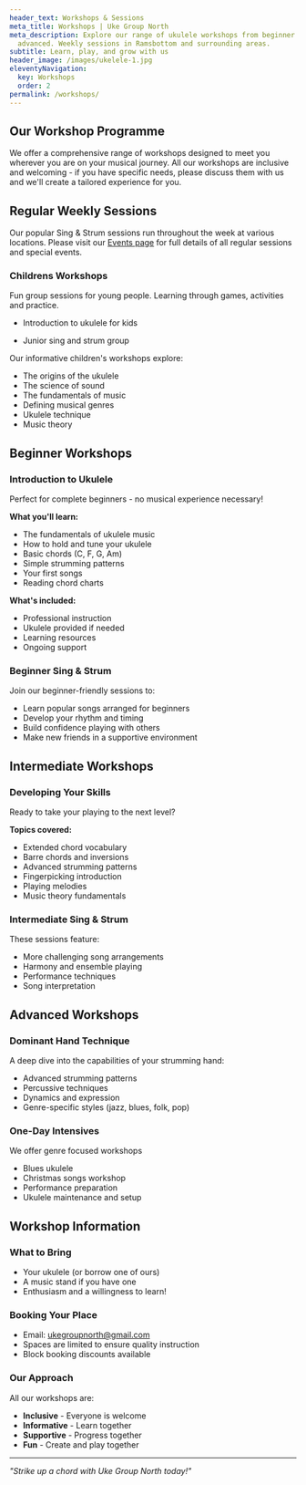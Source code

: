 ```yaml
---
header_text: Workshops & Sessions
meta_title: Workshops | Uke Group North
meta_description: Explore our range of ukulele workshops from beginner to
  advanced. Weekly sessions in Ramsbottom and surrounding areas.
subtitle: Learn, play, and grow with us
header_image: /images/ukelele-1.jpg
eleventyNavigation:
  key: Workshops
  order: 2
permalink: /workshops/
---
```

## Our Workshop Programme

We offer a comprehensive range of workshops designed to meet you wherever you are on your musical journey. All our workshops are inclusive and welcoming - if you have specific needs, please discuss them with us and we'll create a tailored experience for you.

## Regular Weekly Sessions

Our popular Sing & Strum sessions run throughout the week at various locations. Please visit our [Events page](/events/) for full details of all regular sessions and special events.

### Childrens Workshops
Fun group sessions for young people. Learning through games, activities and practice.

- Introduction to ukulele for kids

- Junior sing and strum group

Our informative children's workshops explore:
- The origins of the ukulele
- The science of sound
- The fundamentals of music
- Defining musical genres
- Ukulele technique
- Music theory

## Beginner Workshops

### Introduction to Ukulele
Perfect for complete beginners - no musical experience necessary!

**What you'll learn:**
- The fundamentals of ukulele music
- How to hold and tune your ukulele
- Basic chords (C, F, G, Am)
- Simple strumming patterns
- Your first songs
- Reading chord charts

**What's included:**
- Professional instruction
- Ukulele provided if needed
- Learning resources
- Ongoing support

### Beginner Sing & Strum
Join our beginner-friendly sessions to:
- Learn popular songs arranged for beginners
- Develop your rhythm and timing
- Build confidence playing with others
- Make new friends in a supportive environment

## Intermediate Workshops

### Developing Your Skills
Ready to take your playing to the next level?

**Topics covered:**
- Extended chord vocabulary
- Barre chords and inversions
- Advanced strumming patterns
- Fingerpicking introduction
- Playing melodies
- Music theory fundamentals

### Intermediate Sing & Strum
These sessions feature:
- More challenging song arrangements
- Harmony and ensemble playing
- Performance techniques
- Song interpretation

## Advanced Workshops

### Dominant Hand Technique
A deep dive into the capabilities of your strumming hand:
- Advanced strumming patterns
- Percussive techniques
- Dynamics and expression
- Genre-specific styles (jazz, blues, folk, pop)

### One-Day Intensives
We offer genre focused workshops
- Blues ukulele
- Christmas songs workshop
- Performance preparation
- Ukulele maintenance and setup

## Workshop Information

### What to Bring
- Your ukulele (or borrow one of ours)
- A music stand if you have one
- Enthusiasm and a willingness to learn!

### Booking Your Place
- Email: [ukegroupnorth@gmail.com](mailto:ukegroupnorth@gmail.com)
- Spaces are limited to ensure quality instruction
- Block booking discounts available

### Our Approach
All our workshops are:
- **Inclusive** - Everyone is welcome
- **Informative** - Learn together
- **Supportive** - Progress together   
- **Fun** - Create and play together

---

*"Strike up a chord with Uke Group North today!"*